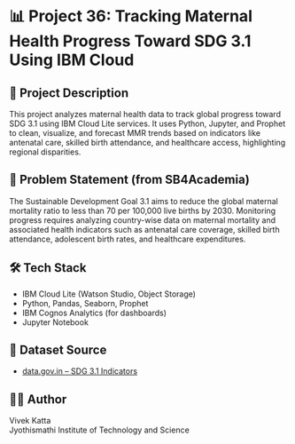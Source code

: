 # 📊 Project 36: Tracking Maternal Health Progress Toward SDG 3.1 Using IBM Cloud

## 📌 Project Description
This project analyzes maternal health data to track global progress toward SDG 3.1 using IBM Cloud Lite services. It uses Python, Jupyter, and Prophet to clean, visualize, and forecast MMR trends based on indicators like antenatal care, skilled birth attendance, and healthcare access, highlighting regional disparities.

## 🎯 Problem Statement (from SB4Academia)
The Sustainable Development Goal 3.1 aims to reduce the global maternal mortality ratio to less than 70 per 100,000 live births by 2030. Monitoring progress requires analyzing country-wise data on maternal mortality and associated health indicators such as antenatal care coverage, skilled birth attendance, adolescent birth rates, and healthcare expenditures.

## 🛠 Tech Stack
- IBM Cloud Lite (Watson Studio, Object Storage)
- Python, Pandas, Seaborn, Prophet
- IBM Cognos Analytics (for dashboards)
- Jupyter Notebook

## 📂 Dataset Source
- [data.gov.in – SDG 3.1 Indicators](https://www.data.gov.in/resource/sustainable-development-goals-national-indicator-framework-version-31-2021)

## 👨‍💻 Author
Vivek Katta  
Jyothismathi Institute of Technology and Science
